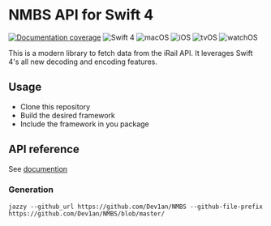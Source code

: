 # NMBS API for Swift 4

[![Documentation coverage](https://dev1an.github.io/NMBS/badge.svg)](https://dev1an.github.io/NMBS/Functions.html) ![Swift 4](https://img.shields.io/badge/Swift-4-orange.svg) ![macOS](https://img.shields.io/badge/macOS-10.12-lightgray.svg) ![iOS](https://img.shields.io/badge/iOS-11-lightgray.svg) ![tvOS](https://img.shields.io/badge/tvOS-11-lightgray.svg) ![watchOS](https://img.shields.io/badge/watchOS-4-lightgray.svg)

This is a modern library to fetch data from the iRail API. It leverages Swift 4's all new decoding and encoding features.

## Usage
- Clone this repository
- Build the desired framework
- Include the framework in you package

## API reference
See [documention](https://dev1an.github.io/NMBS/Functions.html)

### Generation

```shell
jazzy --github_url https://github.com/Dev1an/NMBS --github-file-prefix https://github.com/Dev1an/NMBS/blob/master/
```

